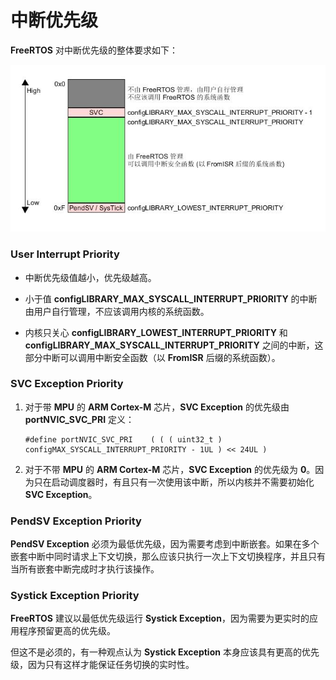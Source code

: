 # 中断优先级

**FreeRTOS** 对中断优先级的整体要求如下：

![interrupt priority][1]

### User Interrupt Priority

 - 中断优先级值越小，优先级越高。

 - 小于值 **configLIBRARY_MAX_SYSCALL_INTERRUPT_PRIORITY** 的中断由用户自行管理，不应该调用内核的系统函数。

 - 内核只关心 **configLIBRARY_LOWEST_INTERRUPT_PRIORITY** 和 **configLIBRARY_MAX_SYSCALL_INTERRUPT_PRIORITY** 之间的中断，这部分中断可以调用中断安全函数（以 **FromISR** 后缀的系统函数）。

### SVC Exception Priority

 1. 对于带 **MPU** 的 **ARM Cortex-M** 芯片，**SVC Exception** 的优先级由 **portNVIC_SVC_PRI** 定义：

    ```
    #define portNVIC_SVC_PRI    ( ( ( uint32_t ) configMAX_SYSCALL_INTERRUPT_PRIORITY - 1UL ) << 24UL )
    ```

 2. 对于不带 **MPU** 的 **ARM Cortex-M** 芯片，**SVC Exception** 的优先级为 **0**。因为只在启动调度器时，有且只有一次使用该中断，所以内核并不需要初始化 **SVC Exception**。

### PendSV Exception Priority

**PendSV Exception** 必须为最低优先级，因为需要考虑到中断嵌套。如果在多个嵌套中断中同时请求上下文切换，那么应该只执行一次上下文切换程序，并且只有当所有嵌套中断完成时才执行该操作。

### Systick Exception Priority

**FreeRTOS** 建议以最低优先级运行 **Systick Exception**，因为需要为更实时的应用程序预留更高的优先级。

但这不是必须的，有一种观点认为 **Systick Exception** 本身应该具有更高的优先级，因为只有这样才能保证任务切换的实时性。

 [1]: ./images/interrupt_priority.jpg
